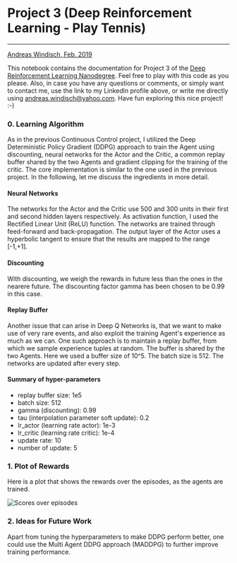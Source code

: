 # Project 3 (Deep Reinforcement Learning - Play Tennis)
---
[Andreas Windisch, Feb. 2019](https://www.linkedin.com/in/andreas-windisch-physics/)

This notebook contains the documentation for Project 3 of the [Deep Reinforcement Learning Nanodegree](https://www.udacity.com/course/deep-reinforcement-learning-nanodegree--nd893). Feel free to play with this code as you please. Also, in case you have any questions or comments, or simply want to contact me, use the link to my LinkedIn profile above, or write me directly using [andreas.windisch@yahoo.com](andreas.windisch@yahoo.com). Have fun exploring this nice project! :-)


### 0. Learning Algorithm

As in the previous Continuous Control project, I utilized the Deep Deterministic Policy Gradient (DDPG) approach to train the Agent using discounting, neural networks for the Actor and the Critic, a common replay buffer shared by the two Agents and gradient clipping for the training of the critic. The core implementation is similar to the one used in the previous project. In the following, let me discuss the ingredients in more detail.

#### Neural Networks
   
The networks for the Actor and the Critic use 500 and 300 units in their first and second hidden layers respectively. As activation function, I used the Rectified Linear Unit (ReLU) function. The networks are trained through feed-forward and back-propagation. The output layer of the Actor uses a hyperbolic tangent to ensure that the results are mapped to the range [-1,+1].   
   

#### Discounting
With discounting, we weigh the rewards in future less than the ones in the nearere future. The discounting factor gamma has been chosen to be 0.99 in this case.

#### Replay Buffer
Another issue that can arise in Deep Q Networks is, that we want to make use of very rare events, and also exploit the training Agent's experience as much as we can. One such approach is to maintain a replay buffer, from which we sample experience tuples at random. The buffer is shared by the two Agents. Here we used a buffer size of 10^5. The batch size is 512. The networks are updated after every step.


#### Summary of hyper-parameters

- replay buffer size: 1e5
- batch size: 512
- gamma (discounting): 0.99
- tau (interpolation parameter soft update): 0.2
- lr_actor (learning rate actor): 1e-3
- lr_critic (learning rate critic): 1e-4
- update rate: 10
- number of update: 5


### 1. Plot of Rewards
Here is a plot that shows the rewards over the episodes, as the agents are trained. 

![Scores over episodes](score_multiple_agents.png)

### 2. Ideas for Future Work
Apart from tuning the hyperparameters to make DDPG perform better, one could use the Multi Agent DDPG approach (MADDPG) to further improve training performance.
